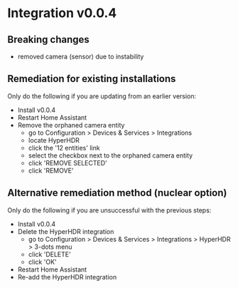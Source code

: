# Integration v0.0.4

## Breaking changes

- removed camera (sensor) due to instability

## Remediation for existing installations

Only do the following if you are updating from an earlier version:

- Install v0.0.4
- Restart Home Assistant
- Remove the orphaned camera entity
  - go to Configuration > Devices & Services > Integrations
  - locate HyperHDR
  - click the '12 entities' link
  - select the checkbox next to the orphaned camera entity
  - click 'REMOVE SELECTED'
  - click 'REMOVE'

## Alternative remediation method (nuclear option)

Only do the following if you are unsuccessful with the previous steps:

- Install v0.0.4
- Delete the HyperHDR integration
  - go to Configuration > Devices & Services > Integrations > HyperHDR > 3-dots menu
  - click 'DELETE'
  - click 'OK'
- Restart Home Assistant
- Re-add the HyperHDR integration
